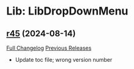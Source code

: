 # Lib: LibDropDownMenu

## [r45](https://github.com/HizurosWoWAddOns/LibDropDownMenu/tree/r45) (2024-08-14)
[Full Changelog](https://github.com/HizurosWoWAddOns/LibDropDownMenu/commits/r45) [Previous Releases](https://github.com/HizurosWoWAddOns/LibDropDownMenu/releases)

- Update toc file; wrong version number  
